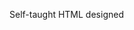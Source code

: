 Self-taught HTML designed
              
 
 
 
      
 
 
                                                                                                        
